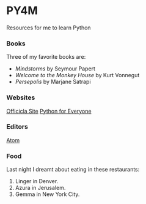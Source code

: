 # PY4M
Resources for me to learn Python

### Books
Three of my favorite books are:
- *Mindstorms* by Seymour Papert
- *Welcome to the Monkey House* by Kurt Vonnegut
- *Persepolis* by Marjane Satrapi
### Websites
[Officicla Site](https://www.python.org/)
[Python for Everyone](https://www.py4e.com/)
### Editors
[Atom](https://atom.io/)
### Food
Last night I dreamt about eating in these restaurants:
1. Linger in Denver.
2. Azura in Jerusalem.
3. Gemma in New York City.
